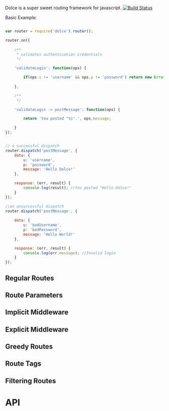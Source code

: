 
Dolce is a super sweet routing framework for javascript. [![Build Status](https://secure.travis-ci.org/crcn/dolce.png)](https://secure.travis-ci.org/crcn/dolce)


Basic Example:

```javascript

var router = require('dolce').router();

router.on({
	
	/**
	 * validates authentication credentials
	 */

	'validateLogin': function(ops) {

		if(ops.u != 'username' && ops.p != 'password') return new Error('Invalid Login');
  
	},

	/**
	 */

	'validateLogin -> postMessage': function(ops) {

		return 'You posted "%s".', ops.message;

	}
});


// a successful dispatch
router.dispatch('postMessage', {
	data: {
		u: 'username',
		p: 'password',
		message: 'Hello Dolce!'
	},

	response: (err, result) {
		console.log(result); //You posted "Hello Dolce!"
	}
});

//an unsuccessful dispatch
router.dispatch('postMessage', {
	
	data: {
		u: 'badUsername',
		p: 'badPassword',
		message: 'Hello World!'
	},

	response: (err, result) {
		console.log(err.message); //Invalid login
	}
});


```


## Regular Routes

## Route Parameters

## Implicit Middleware

## Explicit Middleware

## Greedy Routes

## Route Tags

## Filtering Routes

# API
